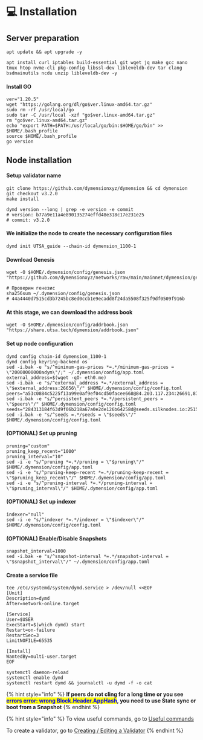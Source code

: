 # 💻 Installation

## Server preparation

```shell
apt update && apt upgrade -y
```

```shell
apt install curl iptables build-essential git wget jq make gcc nano tmux htop nvme-cli pkg-config libssl-dev libleveldb-dev tar clang bsdmainutils ncdu unzip libleveldb-dev -y
```

#### Install GO

```shell
ver="1.20.5"
wget "https://golang.org/dl/go$ver.linux-amd64.tar.gz"
sudo rm -rf /usr/local/go
sudo tar -C /usr/local -xzf "go$ver.linux-amd64.tar.gz"
rm "go$ver.linux-amd64.tar.gz"
echo "export PATH=$PATH:/usr/local/go/bin:$HOME/go/bin" >> $HOME/.bash_profile
source $HOME/.bash_profile
go version
```

## Node installation

#### Setup validator name

```shell
git clone https://github.com/dymensionxyz/dymension && cd dymension
git checkout v3.2.0
make install

dymd version --long | grep -e version -e commit
# version: b77a9e11a4e890135274effd48e318c17e231e25
# commit: v3.2.0
```

#### We initialize the node to create the necessary configuration files

```shell
dymd init UTSA_guide --chain-id dymension_1100-1
```

#### Download Genesis

```shell
wget -O $HOME/.dymension/config/genesis.json "https://github.com/dymensionxyz/networks/raw/main/mainnet/dymension/genesis.json"

# Проверим генезис
sha256sum ~/.dymension/config/genesis.json
# 44a4440d7515cd3b7245bc8ed0ccb1e9ecadd8f24da5508f325f9df0509f916b
```

#### At this stage, we can download the address book

```shell
wget -O $HOME/.dymension/config/addrbook.json "https://share.utsa.tech/dymension/addrbook.json"
```

#### Set up node configuration

```shell
dymd config chain-id dymension_1100-1
dymd config keyring-backend os
sed -i.bak -e "s/^minimum-gas-prices *=.*/minimum-gas-prices = \"20000000000adym\"/;" ~/.dymension/config/app.toml
external_address=$(wget -qO- eth0.me)
sed -i.bak -e "s/^external_address *=.*/external_address = \"$external_address:26656\"/" $HOME/.dymension/config/config.toml
peers="a53c0884c5225f13a99e0af9ef04cd50facee668@84.203.117.234:26691,879aca1f688346ca7a3901aa1e9fc62f48112f01@65.109.124.111:26656"
sed -i.bak -e "s/^persistent_peers *=.*/persistent_peers = \"$peers\"/" $HOME/.dymension/config/config.toml
seeds="284313184f63d9f06b218a67a0e2de126b64258d@seeds.silknodes.io:25155,400f3d9e30b69e78a7fb891f60d76fa3c73f0ecc@dymension.rpc.kjnodes.com:14659"
sed -i.bak -e "s/^seeds =.*/seeds = \"$seeds\"/" $HOME/.dymension/config/config.toml
```

#### (OPTIONAL) Set up pruning

```shell
pruning="custom"
pruning_keep_recent="1000"
pruning_interval="10"
sed -i -e "s/^pruning *=.*/pruning = \"$pruning\"/" $HOME/.dymension/config/app.toml
sed -i -e "s/^pruning-keep-recent *=.*/pruning-keep-recent = \"$pruning_keep_recent\"/" $HOME/.dymension/config/app.toml
sed -i -e "s/^pruning-interval *=.*/pruning-interval = \"$pruning_interval\"/" $HOME/.dymension/config/app.toml
```

#### (OPTIONAL) Set up indexer

```shell
indexer="null"
sed -i -e "s/^indexer *=.*/indexer = \"$indexer\"/" $HOME/.dymension/config/config.toml
```

#### (OPTIONAL) Enable/Disable Snapshots

```shell
snapshot_interval=1000
sed -i.bak -e "s/^snapshot-interval *=.*/snapshot-interval = \"$snapshot_interval\"/" ~/.dymension/config/app.toml
```

#### Create a service file

```shell
tee /etc/systemd/system/dymd.service > /dev/null <<EOF
[Unit]
Description=dymd
After=network-online.target

[Service]
User=$USER
ExecStart=$(which dymd) start
Restart=on-failure
RestartSec=3
LimitNOFILE=65535

[Install]
WantedBy=multi-user.target
EOF
```

```shell
systemctl daemon-reload
systemctl enable dymd
systemctl restart dymd && journalctl -u dymd -f -o cat
```

{% hint style="info" %}
**If peers do not cling for a long time or you see&#x20;**<mark style="color:blue;">**errors error: wrong Block.Header.AppHash**</mark>**, you need to use State sync or boot from a Snapshot**
{% endhint %}

{% hint style="info" %}
To view useful commands, go to [Useful commands](https://utsa.gitbook.io/services/cosmos-wiki/useful-commands)

To create a validator, go to [Creating / Editing a Validator](https://utsa.gitbook.io/services/cosmos-wiki/creating-editing-a-validator)
{% endhint %}
